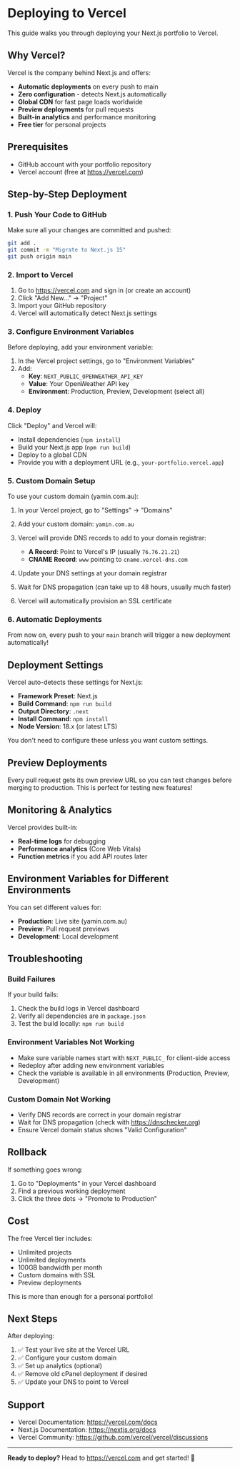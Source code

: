# Deploying to Vercel

This guide walks you through deploying your Next.js portfolio to Vercel.

## Why Vercel?

Vercel is the company behind Next.js and offers:
- **Automatic deployments** on every push to main
- **Zero configuration** - detects Next.js automatically
- **Global CDN** for fast page loads worldwide
- **Preview deployments** for pull requests
- **Built-in analytics** and performance monitoring
- **Free tier** for personal projects

## Prerequisites

- GitHub account with your portfolio repository
- Vercel account (free at https://vercel.com)

## Step-by-Step Deployment

### 1. Push Your Code to GitHub

Make sure all your changes are committed and pushed:

```bash
git add .
git commit -m "Migrate to Next.js 15"
git push origin main
```

### 2. Import to Vercel

1. Go to https://vercel.com and sign in (or create an account)
2. Click "Add New..." → "Project"
3. Import your GitHub repository
4. Vercel will automatically detect Next.js settings

### 3. Configure Environment Variables

Before deploying, add your environment variable:

1. In the Vercel project settings, go to "Environment Variables"
2. Add:
   - **Key**: `NEXT_PUBLIC_OPENWEATHER_API_KEY`
   - **Value**: Your OpenWeather API key
   - **Environment**: Production, Preview, Development (select all)

### 4. Deploy

Click "Deploy" and Vercel will:
- Install dependencies (`npm install`)
- Build your Next.js app (`npm run build`)
- Deploy to a global CDN
- Provide you with a deployment URL (e.g., `your-portfolio.vercel.app`)

### 5. Custom Domain Setup

To use your custom domain (yamin.com.au):

1. In your Vercel project, go to "Settings" → "Domains"
2. Add your custom domain: `yamin.com.au`
3. Vercel will provide DNS records to add to your domain registrar:
   - **A Record**: Point to Vercel's IP (usually `76.76.21.21`)
   - **CNAME Record**: `www` pointing to `cname.vercel-dns.com`

4. Update your DNS settings at your domain registrar
5. Wait for DNS propagation (can take up to 48 hours, usually much faster)
6. Vercel will automatically provision an SSL certificate

### 6. Automatic Deployments

From now on, every push to your `main` branch will trigger a new deployment automatically!

## Deployment Settings

Vercel auto-detects these settings for Next.js:

- **Framework Preset**: Next.js
- **Build Command**: `npm run build`
- **Output Directory**: `.next`
- **Install Command**: `npm install`
- **Node Version**: 18.x (or latest LTS)

You don't need to configure these unless you want custom settings.

## Preview Deployments

Every pull request gets its own preview URL so you can test changes before merging to production. This is perfect for testing new features!

## Monitoring & Analytics

Vercel provides built-in:
- **Real-time logs** for debugging
- **Performance analytics** (Core Web Vitals)
- **Function metrics** if you add API routes later

## Environment Variables for Different Environments

You can set different values for:
- **Production**: Live site (yamin.com.au)
- **Preview**: Pull request previews
- **Development**: Local development

## Troubleshooting

### Build Failures

If your build fails:
1. Check the build logs in Vercel dashboard
2. Verify all dependencies are in `package.json`
3. Test the build locally: `npm run build`

### Environment Variables Not Working

- Make sure variable names start with `NEXT_PUBLIC_` for client-side access
- Redeploy after adding new environment variables
- Check the variable is available in all environments (Production, Preview, Development)

### Custom Domain Not Working

- Verify DNS records are correct in your domain registrar
- Wait for DNS propagation (check with https://dnschecker.org)
- Ensure Vercel domain status shows "Valid Configuration"

## Rollback

If something goes wrong:
1. Go to "Deployments" in your Vercel dashboard
2. Find a previous working deployment
3. Click the three dots → "Promote to Production"

## Cost

The free Vercel tier includes:
- Unlimited projects
- Unlimited deployments
- 100GB bandwidth per month
- Custom domains with SSL
- Preview deployments

This is more than enough for a personal portfolio!

## Next Steps

After deploying:

1. ✅ Test your live site at the Vercel URL
2. ✅ Configure your custom domain
3. ✅ Set up analytics (optional)
4. ✅ Remove old cPanel deployment if desired
5. ✅ Update your DNS to point to Vercel

## Support

- Vercel Documentation: https://vercel.com/docs
- Next.js Documentation: https://nextjs.org/docs
- Vercel Community: https://github.com/vercel/vercel/discussions

---

**Ready to deploy?** Head to https://vercel.com and get started! 🚀
